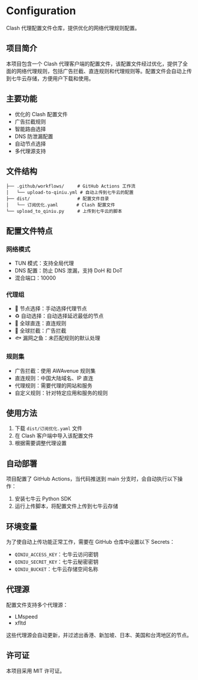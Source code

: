 # Configuration

Clash 代理配置文件仓库，提供优化的网络代理规则配置。

## 项目简介

本项目包含一个 Clash 代理客户端的配置文件，该配置文件经过优化，提供了全面的网络代理规则，包括广告拦截、直连规则和代理规则等。配置文件会自动上传到七牛云存储，方便用户下载和使用。

## 主要功能

- 优化的 Clash 配置文件
- 广告拦截规则
- 智能路由选择
- DNS 防泄漏配置
- 自动节点选择
- 多代理源支持

## 文件结构

```
├── .github/workflows/     # GitHub Actions 工作流
│   └── upload-to-qiniu.yml # 自动上传到七牛云的配置
├── dist/                  # 配置文件目录
│   └── 订阅优化.yaml       # Clash 配置文件
└── upload_to_qiniu.py     # 上传到七牛云的脚本
```

## 配置文件特点

### 网络模式
- TUN 模式：支持全局代理
- DNS 配置：防止 DNS 泄漏，支持 DoH 和 DoT
- 混合端口：10000

### 代理组
- 🚀 节点选择：手动选择代理节点
- ♻️ 自动选择：自动选择延迟最低的节点
- 🎯 全球直连：直连规则
- 🛑 全球拦截：广告拦截
- 🐟 漏网之鱼：未匹配规则的默认处理

### 规则集
- 广告拦截：使用 AWAvenue 规则集
- 直连规则：中国大陆域名、IP 直连
- 代理规则：需要代理的网站和服务
- 自定义规则：针对特定应用和服务的规则

## 使用方法

1. 下载 `dist/订阅优化.yaml` 文件
2. 在 Clash 客户端中导入该配置文件
3. 根据需要调整代理设置

## 自动部署

项目配置了 GitHub Actions，当代码推送到 main 分支时，会自动执行以下操作：

1. 安装七牛云 Python SDK
2. 运行上传脚本，将配置文件上传到七牛云存储

## 环境变量

为了使自动上传功能正常工作，需要在 GitHub 仓库中设置以下 Secrets：

- `QINIU_ACCESS_KEY`：七牛云访问密钥
- `QINIU_SECRET_KEY`：七牛云秘密密钥
- `QINIU_BUCKET`：七牛云存储空间名称

## 代理源

配置文件支持多个代理源：

- LMspeed
- xfltd

这些代理源会自动更新，并过滤出香港、新加坡、日本、美国和台湾地区的节点。

## 许可证

本项目采用 MIT 许可证。